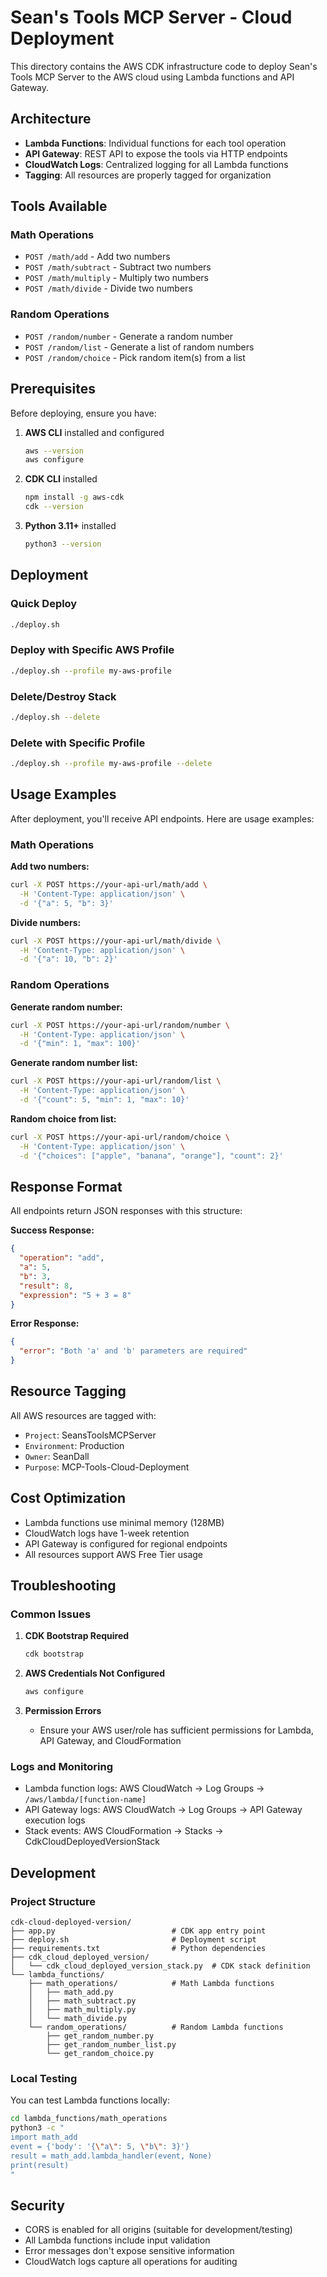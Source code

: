 # Sean's Tools MCP Server - Cloud Deployment

This directory contains the AWS CDK infrastructure code to deploy Sean's Tools MCP Server to the AWS cloud using Lambda functions and API Gateway.

## Architecture

- **Lambda Functions**: Individual functions for each tool operation
- **API Gateway**: REST API to expose the tools via HTTP endpoints
- **CloudWatch Logs**: Centralized logging for all Lambda functions
- **Tagging**: All resources are properly tagged for organization

## Tools Available

### Math Operations
- `POST /math/add` - Add two numbers
- `POST /math/subtract` - Subtract two numbers  
- `POST /math/multiply` - Multiply two numbers
- `POST /math/divide` - Divide two numbers

### Random Operations
- `POST /random/number` - Generate a random number
- `POST /random/list` - Generate a list of random numbers
- `POST /random/choice` - Pick random item(s) from a list

## Prerequisites

Before deploying, ensure you have:

1. **AWS CLI** installed and configured
   ```bash
   aws --version
   aws configure
   ```

2. **CDK CLI** installed
   ```bash
   npm install -g aws-cdk
   cdk --version
   ```

3. **Python 3.11+** installed
   ```bash
   python3 --version
   ```

## Deployment

### Quick Deploy
```bash
./deploy.sh
```

### Deploy with Specific AWS Profile
```bash
./deploy.sh --profile my-aws-profile
```

### Delete/Destroy Stack
```bash
./deploy.sh --delete
```

### Delete with Specific Profile
```bash
./deploy.sh --profile my-aws-profile --delete
```

## Usage Examples

After deployment, you'll receive API endpoints. Here are usage examples:

### Math Operations

**Add two numbers:**
```bash
curl -X POST https://your-api-url/math/add \
  -H 'Content-Type: application/json' \
  -d '{"a": 5, "b": 3}'
```

**Divide numbers:**
```bash
curl -X POST https://your-api-url/math/divide \
  -H 'Content-Type: application/json' \
  -d '{"a": 10, "b": 2}'
```

### Random Operations

**Generate random number:**
```bash
curl -X POST https://your-api-url/random/number \
  -H 'Content-Type: application/json' \
  -d '{"min": 1, "max": 100}'
```

**Generate random number list:**
```bash
curl -X POST https://your-api-url/random/list \
  -H 'Content-Type: application/json' \
  -d '{"count": 5, "min": 1, "max": 10}'
```

**Random choice from list:**
```bash
curl -X POST https://your-api-url/random/choice \
  -H 'Content-Type: application/json' \
  -d '{"choices": ["apple", "banana", "orange"], "count": 2}'
```

## Response Format

All endpoints return JSON responses with this structure:

**Success Response:**
```json
{
  "operation": "add",
  "a": 5,
  "b": 3,
  "result": 8,
  "expression": "5 + 3 = 8"
}
```

**Error Response:**
```json
{
  "error": "Both 'a' and 'b' parameters are required"
}
```

## Resource Tagging

All AWS resources are tagged with:
- `Project`: SeansToolsMCPServer
- `Environment`: Production
- `Owner`: SeanDall
- `Purpose`: MCP-Tools-Cloud-Deployment

## Cost Optimization

- Lambda functions use minimal memory (128MB)
- CloudWatch logs have 1-week retention
- API Gateway is configured for regional endpoints
- All resources support AWS Free Tier usage

## Troubleshooting

### Common Issues

1. **CDK Bootstrap Required**
   ```bash
   cdk bootstrap
   ```

2. **AWS Credentials Not Configured**
   ```bash
   aws configure
   ```

3. **Permission Errors**
   - Ensure your AWS user/role has sufficient permissions for Lambda, API Gateway, and CloudFormation

### Logs and Monitoring

- Lambda function logs: AWS CloudWatch → Log Groups → `/aws/lambda/[function-name]`
- API Gateway logs: AWS CloudWatch → Log Groups → API Gateway execution logs
- Stack events: AWS CloudFormation → Stacks → CdkCloudDeployedVersionStack

## Development

### Project Structure
```
cdk-cloud-deployed-version/
├── app.py                          # CDK app entry point
├── deploy.sh                       # Deployment script
├── requirements.txt                # Python dependencies
├── cdk_cloud_deployed_version/
│   └── cdk_cloud_deployed_version_stack.py  # CDK stack definition
└── lambda_functions/
    ├── math_operations/            # Math Lambda functions
    │   ├── math_add.py
    │   ├── math_subtract.py
    │   ├── math_multiply.py
    │   └── math_divide.py
    └── random_operations/          # Random Lambda functions
        ├── get_random_number.py
        ├── get_random_number_list.py
        └── get_random_choice.py
```

### Local Testing

You can test Lambda functions locally:
```bash
cd lambda_functions/math_operations
python3 -c "
import math_add
event = {'body': '{\"a\": 5, \"b\": 3}'}
result = math_add.lambda_handler(event, None)
print(result)
"
```

## Security

- CORS is enabled for all origins (suitable for development/testing)
- All Lambda functions include input validation
- Error messages don't expose sensitive information
- CloudWatch logs capture all operations for auditing
